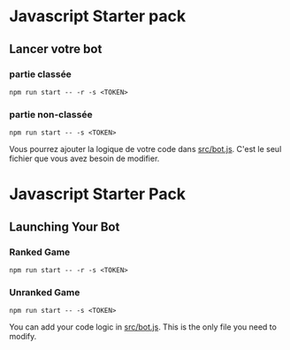 # Javascript Starter pack


## Lancer votre bot

### partie classée
```
npm run start -- -r -s <TOKEN>
```

### partie non-classée
```
npm run start -- -s <TOKEN>
```

Vous pourrez ajouter la logique de votre code dans [src/bot.js](src/bot.py). C'est le seul fichier que vous avez besoin de modifier.


# Javascript Starter Pack

## Launching Your Bot

### Ranked Game

```
npm run start -- -r -s <TOKEN>
```

### Unranked Game

```
npm run start -- -s <TOKEN>
```

You can add your code logic in [src/bot.js](src/bot.py). This is the only file you need to modify.
